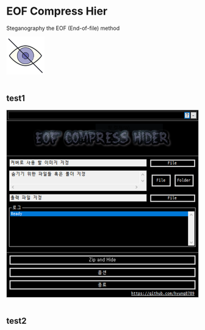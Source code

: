 # EOF Compress Hier

Steganography the EOF (End-of-file) method

<img src="/res/icons8-hide-100.png"><br></br>

## test1
<img src="demo1.png"><br></br>

## test2
